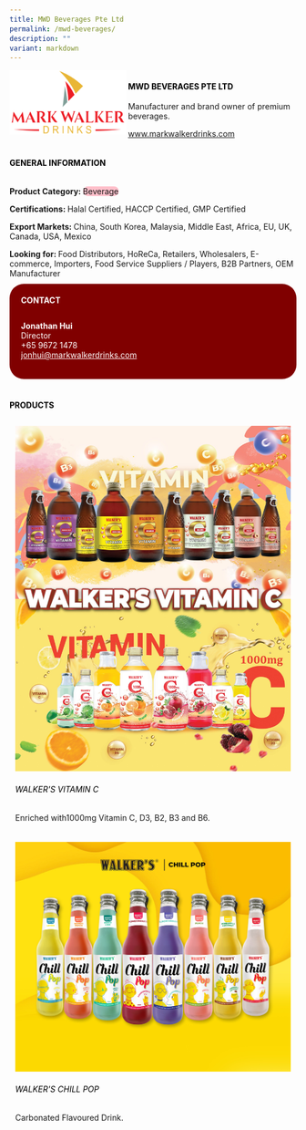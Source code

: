 ```yaml
---
title: MWD Beverages Pte Ltd
permalink: /mwd-beverages/
description: ""
variant: markdown
---
```

<div class="flex-paragraph">
	<div style="display: flex; flex-wrap: wrap;" class="flex-container">
		<div style="flex: 1 1 40%; display: block;" class="card sgds">
			<img src="/images/MWD%20Beverages/mwd_beverages_logo.png">
		</div>
		<div style="flex: 1 1 58%; display: block; margin-left: 3px" class="card-sgds">
			<h4 style="text-transform: uppercase; color: black;"><b>MWD Beverages Pte Ltd</b></h4>
			<p>Manufacturer and brand owner of premium beverages.</p>
			<p><a target="_blank" href="https://www.markwalkerdrinks.com">www.markwalkerdrinks.com</a></p>
		</div>
	</div>
</div>

<h4 style="text-transform: uppercase; color: black;">
	<b>General Information</b>
</h4>
<div style="display: flex; flex-wrap: wrap;" class="flex-container">
	<div style="flex: 1 1 65%; display: block; align-self: stretch" class="card sgds">
		<div class="flex-paragraph">
			<p>
				<b>Product Category: </b>
				<span style="background-color: pink; border-radius: 10px;">Beverage</span>
			</p>
			<p>
				<b>Certifications: </b>Halal Certified, HACCP Certified, GMP Certified
			</p>
			<p>
				<b>Export Markets: </b>China, South Korea, Malaysia, Middle East, Africa, EU, UK, Canada, USA, Mexico
			</p>
			<p style="margin-bottom: 10px;">
				<b>Looking for: </b>Food Distributors, HoReCa, Retailers, Wholesalers, E-commerce, Importers, Food Service Suppliers / Players, B2B Partners, OEM Manufacturer
			</p>
		</div>
	</div>
	<div style="flex: 1 1 35%; padding: 10px; display: block; background-color: maroon; border-radius: 25px; align-self: center;" class="card sgds">
		<h4 style="color: white; margin-top: 10px; margin-left: 10px;">CONTACT</h4>
		<div class="flex-paragraph">
			<p style="padding: 10px; color: white;">
				<b>Jonathan Hui</b>
				<br>Director<br>+65 9672 1478<br>
				<a style="color: white;" href="mailto:jonhui@markwalkerdrinks.com">jonhui@markwalkerdrinks.com</a>
			</p>
		</div>
	</div>
</div>
<br>
<h4 style="text-transform: uppercase; color: black;">
	<b>Products</b>
</h4>
<div style="display: flex; flex-wrap: wrap;">
	<div style="flex: 1 1 47%; margin: 10px; display: block;" class="card sgds">
		<div style="display: block;" class="flex-image">
			<img src="/images/MWD%20Beverages/mwd_beverages_product_01.jpg">
		</div>
		<div class="flex-paragraph">
			<h6 style="text-transform: uppercase; color: black;">Walker's Vitamin C</h6>
			<p>Enriched with1000mg Vitamin C, D3, B2, B3 and B6.</p>
		</div>
	</div>
	<div style="flex: 1 1 47%; margin: 10px; display: block;" class="card sgds">
		<div style="display: block;" class="flex-image">
			<img src="/images/MWD%20Beverages/mwd_beverages_product_02.jpg">
		</div>
		<div class="flex-paragraph">
			<h6 style="text-transform: uppercase; color: black;">Walker's Chill POP</h6>
			<p>Carbonated Flavoured Drink.</p>
		</div>
	</div>
</div>